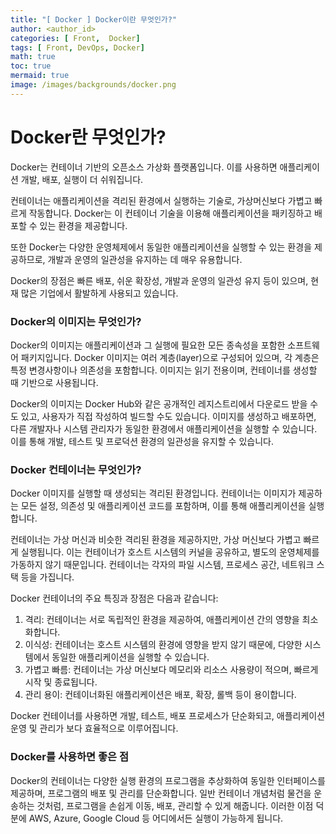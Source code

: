 ```yaml
---
title: "[ Docker ] Docker이란 무엇인가?"
author: <author_id>
categories: [ Front,  Docker]
tags: [ Front, DevOps, Docker]
math: true
toc: true
mermaid: true
image: /images/backgrounds/docker.png
---
```


# Docker란 무엇인가?

Docker는 컨테이너 기반의 오픈소스 가상화 플랫폼입니다. 이를 사용하면 애플리케이션 개발, 배포, 실행이 더 쉬워집니다.

컨테이너는 애플리케이션을 격리된 환경에서 실행하는 기술로, 가상머신보다 가볍고 빠르게 작동합니다. Docker는 이 컨테이너 기술을 이용해 애플리케이션을 패키징하고 배포할 수 있는 환경을 제공합니다.

또한 Docker는 다양한 운영체제에서 동일한 애플리케이션을 실행할 수 있는 환경을 제공하므로, 개발과 운영의 일관성을 유지하는 데 매우 유용합니다.

Docker의 장점은 빠른 배포, 쉬운 확장성, 개발과 운영의 일관성 유지 등이 있으며, 현재 많은 기업에서 활발하게 사용되고 있습니다.

### Docker의 이미지는 무엇인가?

Docker의 이미지는 애플리케이션과 그 실행에 필요한 모든 종속성을 포함한 소프트웨어 패키지입니다. Docker 이미지는 여러 계층(layer)으로 구성되어 있으며, 각 계층은 특정 변경사항이나 의존성을 포함합니다. 이미지는 읽기 전용이며, 컨테이너를 생성할 때 기반으로 사용됩니다.

Docker의 이미지는 Docker Hub와 같은 공개적인 레지스트리에서 다운로드 받을 수도 있고, 사용자가 직접 작성하여 빌드할 수도 있습니다. 이미지를 생성하고 배포하면, 다른 개발자나 시스템 관리자가 동일한 환경에서 애플리케이션을 실행할 수 있습니다. 이를 통해 개발, 테스트 및 프로덕션 환경의 일관성을 유지할 수 있습니다.

### Docker 컨테이너는 무엇인가?

Docker 이미지를 실행할 때 생성되는 격리된 환경입니다. 컨테이너는 이미지가 제공하는 모든 설정, 의존성 및 애플리케이션 코드를 포함하며, 이를 통해 애플리케이션을 실행합니다.

컨테이너는 가상 머신과 비슷한 격리된 환경을 제공하지만, 가상 머신보다 가볍고 빠르게 실행됩니다. 이는 컨테이너가 호스트 시스템의 커널을 공유하고, 별도의 운영체제를 가동하지 않기 때문입니다. 컨테이너는 각자의 파일 시스템, 프로세스 공간, 네트워크 스택 등을 가집니다.

Docker 컨테이너의 주요 특징과 장점은 다음과 같습니다:

1. 격리: 컨테이너는 서로 독립적인 환경을 제공하여, 애플리케이션 간의 영향을 최소화합니다.
2. 이식성: 컨테이너는 호스트 시스템의 환경에 영향을 받지 않기 때문에, 다양한 시스템에서 동일한 애플리케이션을 실행할 수 있습니다.
3. 가볍고 빠름: 컨테이너는 가상 머신보다 메모리와 리소스 사용량이 적으며, 빠르게 시작 및 종료됩니다.
4. 관리 용이: 컨테이너화된 애플리케이션은 배포, 확장, 롤백 등이 용이합니다.

Docker 컨테이너를 사용하면 개발, 테스트, 배포 프로세스가 단순화되고, 애플리케이션 운영 및 관리가 보다 효율적으로 이루어집니다.

### Docker를 사용하면 좋은 점

Docker의 컨테이너는 다양한 실행 환경의 프로그램을 추상화하여 동일한 인터페이스를 제공하며, 프로그램의 배포 및 관리를 단순화합니다. 일반 컨테이너 개념처럼 물건을 운송하는 것처럼, 프로그램을 손쉽게 이동, 배포, 관리할 수 있게 해줍니다. 이러한 이점 덕분에 AWS, Azure, Google Cloud 등 어디에서든 실행이 가능하게 됩니다.
